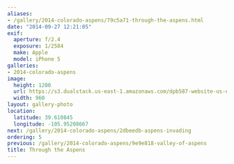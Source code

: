 ```yaml
---
aliases:
- /gallery/2014-colorado-aspens/79c5a71-through-the-aspens.html
date: "2014-09-27 12:21:05"
exif:
  aperture: f/2.4
  exposure: 1/2584
  make: Apple
  model: iPhone 5
galleries:
- 2014-colorado-aspens
image:
  height: 1280
  url: https://s3.dualstack.us-east-1.amazonaws.com/dpb587-website-us-east-1/asset/gallery/2014-colorado-aspens/79c5a71-through-the-aspens~1280.jpg
  width: 960
layout: gallery-photo
location:
  latitude: 39.610845
  longitude: -105.95208667
next: /gallery/2014-colorado-aspens/2dbeedb-aspens-invading
ordering: 5
previous: /gallery/2014-colorado-aspens/9e9e818-valley-of-aspens
title: Through the Aspens
---
```

